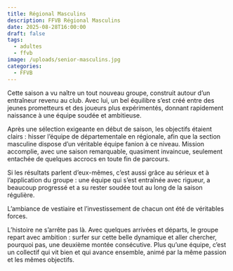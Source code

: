 ```yaml
---
title: Régional Masculins
description: FFVB Régional Masculins
date: 2025-08-28T16:00:00
draft: false
tags:
  - adultes
  - ffvb
image: /uploads/senior-masculins.jpg
categories:
  - FFVB
---
```


Cette saison a vu naître un tout nouveau groupe, construit autour d’un entraîneur revenu au club. Avec lui, un bel
équilibre s’est créé entre des jeunes prometteurs et des joueurs plus expérimentés, donnant rapidement naissance à une
équipe soudée et ambitieuse.

Après une sélection exigeante en début de saison, les objectifs étaient clairs : hisser l’équipe de départementale en
régionale, afin que la section masculine dispose d’un véritable équipe fanion à ce niveau. Mission accomplie, avec une
saison remarquable, quasiment invaincue, seulement entachée de quelques accrocs en toute fin de parcours.

Si les résultats parlent d’eux-mêmes, c’est aussi grâce au sérieux et à l’application du groupe : une équipe qui s’est
entraînée avec rigueur, a beaucoup progressé et a su rester soudée tout au long de la saison régulière.

L’ambiance de vestiaire et l’investissement de chacun ont été de véritables forces.

L’histoire ne s’arrête pas là. Avec quelques arrivées et départs, le groupe repart avec ambition : surfer sur cette
belle dynamique et aller chercher, pourquoi pas, une deuxième montée consécutive. Plus qu’une équipe, c’est un collectif
qui vit bien et qui avance ensemble, animé par la même passion et les mêmes objectifs.
